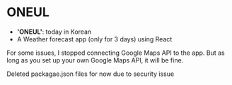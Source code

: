 # ONEUL

- <b>'ONEUL'</b>: today in Korean
- A Weather forecast app (only for 3 days) using React


For some issues, I stopped connecting Google Maps API to the app. But as long as you set up your own Google Maps API, it will be fine. 

Deleted packagae.json files for now due to security issue
